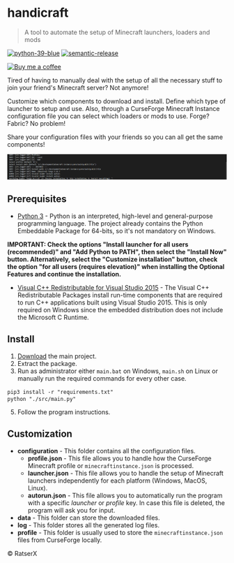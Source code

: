 
# handicraft

> A tool to automate the setup of Minecraft launchers, loaders and mods

[![python-39-blue](https://img.shields.io/badge/python-v3.9-blue)](https://www.python.org/) [![semantic-release](https://img.shields.io/badge/%20%20%F0%9F%93%A6%F0%9F%9A%80-semantic--release-e10079.svg)](https://github.com/semantic-release/semantic-release)

[![Buy me a coffee](https://www.buymeacoffee.com/assets/img/guidelines/download-assets-sm-2.svg)](https://www.buymeacoffee.com/Ratser)

Tired of having to manually deal with the setup of all the necessary stuff to join your friend's Minecraft server? Not anymore!

Customize which components to download and install. Define which type of launcher to setup and use. Also, through a CurseForge Minecraft Instance configuration file you can select which loaders or mods to use.
Forge? Fabric? No problem!

 Share your configuration files with your friends so you can all get the same components!

![Handicraft](https://raw.githubusercontent.com/RatserX/ratserx.github.io/master/public/images/minecraft-instance-analyzer.gif)

## Prerequisites

*  [Python 3](https://www.python.org/downloads/) - Python is an interpreted, high-level and general-purpose programming language. The project already contains the Python Embeddable Package for 64-bits, so it's not mandatory on Windows.

**IMPORTANT: Check the options "Install launcher for all users (recommended)" and "Add Python to PATH", then select the "Install Now" button. Alternatively, select the "Customize installation" button, check the option "for all users (requires elevation)" when installing the Optional Features and continue the installation.**

*  [Visual C++ Redistributable for Visual Studio 2015](https://www.microsoft.com/en-us/download/details.aspx?id=48145) - The Visual C++ Redistributable Packages install run-time components that are required to run C++ applications built using Visual Studio 2015. This is only required on Windows since the embedded distribution does not include the Microsoft C Runtime.

## Install

1.  [Download](https://github.com/RatserX/handicraft/archive/main.zip) the main project.
2. Extract the package.
3. Run as administrator either `main.bat` on Windows, `main.sh` on Linux or manually run the required commands for every other case.
```shell
pip3 install -r "requirements.txt"
python "./src/main.py"
```
5. Follow the program instructions.

## Customization

 - **configuration** - This folder contains all the configuration files.
	 - **profile.json** - This file allows you to handle how the CurseForge Minecraft profile or `minecraftinstance.json` is processed.
	 - **launcher.json** - This file allows you to handle the setup of Minecraft launchers independently for each platform (Windows, MacOS, Linux).
	 - **autorun.json** - This file allows you to automatically run the program with a specific *launcher* or *profile* key. In case this file is deleted, the program will ask you for input.
 - **data** - This folder can store the downloaded files.
 - **log** - This folder stores all the generated log files.
 - **profile** - This folder is usually used to store the `minecraftinstance.json` files from CurseForge locally.

© RatserX
